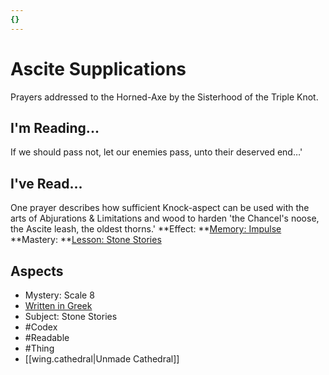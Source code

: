 ```yaml
---
{}
---
```

# Ascite Supplications
Prayers addressed to the Horned-Axe by the Sisterhood of the Triple Knot.
## I'm Reading...
If we should pass not, let our enemies pass, unto their deserved end…'
## I've Read...
One prayer describes how sufficient Knock-aspect can be used with the arts of Abjurations & Limitations and wood to harden 'the Chancel's noose, the Ascite leash, the oldest thorns.'
**Effect: **[Memory: Impulse](https://uadaf.theevilroot.xyz/rowenarium/element/mem.impulse)
**Mastery: **[Lesson: Stone Stories](https://uadaf.theevilroot.xyz/rowenarium/element/x.stonestories)
## Aspects
- Mystery: Scale 8
- [Written in Greek](https://uadaf.theevilroot.xyz/rowenarium/element/w.greek)
- Subject: Stone Stories
- #Codex
- #Readable
- #Thing
- [[wing.cathedral|Unmade Cathedral]]